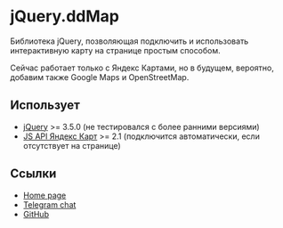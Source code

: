 # jQuery.ddMap

Библиотека jQuery, позволяющая подключить и использовать интерактивную карту на странице простым способом.

Сейчас работает только с Яндекс Картами, но в будущем, вероятно, добавим также Google Maps и OpenStreetMap.


## Использует

* [jQuery](https://jquery.com/) >= 3.5.0 (не тестировался с более ранними версиями)
* [JS API Яндекс Карт](https://yandex.ru/dev/maps/jsapi/doc/2.1/) >= 2.1 (подключится автоматически, если отсутствует на странице)


## Ссылки

* [Home page](https://code.divandesign.ru/jquery/ddmap)
* [Telegram chat](https://t.me/dd_code)
* [GitHub](https://github.com/DivanDesign/jQuery.ddMap)


<link rel="stylesheet" type="text/css" href="https://raw.githack.com/DivanDesign/CSS.ddMarkdown/master/style.min.css" />
